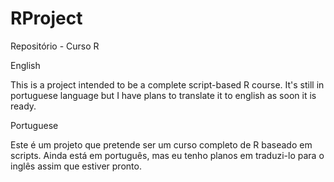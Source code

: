 # RProject
Repositório - Curso R

English

  This is a project intended to be a complete script-based R course. 
  It's still in portuguese language but I have plans to translate it to english as soon it is ready.
  
Portuguese

  Este é um projeto que pretende ser um curso completo de R baseado em scripts.
  Ainda está em português, mas eu tenho planos em traduzi-lo para o inglês assim que estiver pronto.
